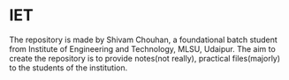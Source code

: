 # IET
The repository is made by Shivam Chouhan, a foundational batch student from Institute of Engineering and Technology, MLSU, Udaipur. The aim to create the repository is to provide notes(not really), practical files(majorly) to the students of the institution.
